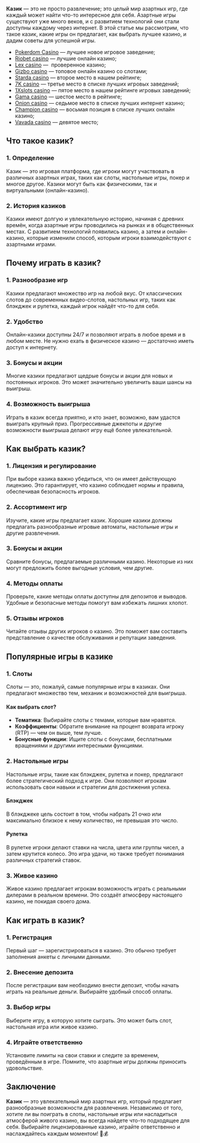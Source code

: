 **Казик** — это не просто развлечение; это целый мир азартных игр, где каждый может найти что-то интересное для себя. Азартные игры существуют уже много веков, и с развитием технологий они стали доступны каждому через интернет. В этой статье мы рассмотрим, что такое казик, какие игры он предлагает, как выбрать лучшее казино, и дадим советы для успешной игры.

* [Pokerdom Casino](https://brandplay.link/FwVc4f) — лучшее новое игровое заведение;
* [Riobet casino](https://brandplay.link/TnjsxFvH) — лучшие онлайн казино;
* [Lex casino](https://brandplay.link/VMqNXPFs) —  проверенное казино;
* [Gizbo casino](https://brandplay.link/rvzLrVLp) — топовое онлайн казино со слотами;
* [Starda casino](https://brandplay.link/HDcDrxLk) — второе место в нашем рейтинге;
* [7K casino](https://brandplay.link/dd46bNgD) — третье место в списке лучших игровых заведений;
* [1Xslots casino](https://brandplay.link/J2ZbqMPZ) — пятое место в нашем рейтинге игровых заведений;
* [Gama casino](https://brandplay.link/RD52jZbL) — шестое место в рейтинге;
* [Onion casino](https://brandplay.link/8LcS6Djb) — седьмое место в списке лучших интернет казино;
* [Champion casino](https://temon-gter.cfd/go/9n8?p56190p303844p3509t17502) — восьмая позиция в списке лучших онлайн казино;
* [Vavada casino](https://vavadapartner.pro/?promo=75590753-cc8b-4c4a-8d71-99b7a2293439-jud\&target=register) — девятое место;



## Что такое казик?

### 1. Определение

Казик — это игровая платформа, где игроки могут участвовать в различных азартных играх, таких как слоты, настольные игры, покер и многое другое. Казики могут быть как физическими, так и виртуальными (онлайн-казино).

### 2. История казиков

Казики имеют долгую и увлекательную историю, начиная с древних времён, когда азартные игры проводились на рынках и в общественных местах. С развитием технологий появились казино, а затем и онлайн-казино, которые изменили способ, которым игроки взаимодействуют с азартными играми.

## Почему играть в казик?

### 1. Разнообразие игр

Казики предлагают множество игр на любой вкус. От классических слотов до современных видео-слотов, настольных игр, таких как блэкджек и рулетка, каждый игрок найдёт что-то для себя.

### 2. Удобство

Онлайн-казики доступны 24/7 и позволяют играть в любое время и в любом месте. Не нужно ехать в физическое казино — достаточно иметь доступ к интернету.

### 3. Бонусы и акции

Многие казики предлагают щедрые бонусы и акции для новых и постоянных игроков. Это может значительно увеличить ваши шансы на выигрыш.

### 4. Возможность выигрыша

Играть в казик всегда приятно, и кто знает, возможно, вам удастся выиграть крупный приз. Прогрессивные джекпоты и другие возможности выигрыша делают игру ещё более увлекательной.

## Как выбрать казик?

### 1. Лицензия и регулирование

При выборе казика важно убедиться, что он имеет действующую лицензию. Это гарантирует, что казино соблюдает нормы и правила, обеспечивая безопасность игроков.

### 2. Ассортимент игр

Изучите, какие игры предлагает казик. Хорошие казики должны предлагать разнообразные игровые автоматы, настольные игры и другие развлечения.

### 3. Бонусы и акции

Сравните бонусы, предлагаемые различными казино. Некоторые из них могут предложить более выгодные условия, чем другие.

### 4. Методы оплаты

Проверьте, какие методы оплаты доступны для депозитов и выводов. Удобные и безопасные методы помогут вам избежать лишних хлопот.

### 5. Отзывы игроков

Читайте отзывы других игроков о казино. Это поможет вам составить представление о качестве обслуживания и репутации заведения.

## Популярные игры в казике

### 1. Слоты

Слоты — это, пожалуй, самые популярные игры в казиках. Они предлагают множество тем, механик и возможностей для выигрыша.

#### Как выбрать слот?

* **Тематика**: Выбирайте слоты с темами, которые вам нравятся.
* **Коэффициенты**: Обратите внимание на процент возврата игроку (RTP) — чем он выше, тем лучше.
* **Бонусные функции**: Ищите слоты с бонусами, бесплатными вращениями и другими интересными функциями.

### 2. Настольные игры

Настольные игры, такие как блэкджек, рулетка и покер, предлагают более стратегический подход к игре. Они позволяют игрокам использовать свои навыки и стратегии для достижения успеха.

#### Блэкджек

В блэкджеке цель состоит в том, чтобы набрать 21 очко или максимально близкое к нему количество, не превышая это число.

#### Рулетка

В рулетке игроки делают ставки на числа, цвета или группы чисел, а затем крутится колесо. Это игра удачи, но также требует понимания различных стратегий ставок.

### 3. Живое казино

Живое казино предлагает игрокам возможность играть с реальными дилерами в реальном времени. Это создаёт атмосферу настоящего казино, не покидая своего дома.

## Как играть в казик?

### 1. Регистрация

Первый шаг — зарегистрироваться в казино. Это обычно требует заполнения анкеты с личными данными.

### 2. Внесение депозита

После регистрации вам необходимо внести депозит, чтобы начать играть на реальные деньги. Выбирайте удобный способ оплаты.

### 3. Выбор игры

Выберите игру, в которую хотите сыграть. Это может быть слот, настольная игра или живое казино.

### 4. Играйте ответственно

Установите лимиты на свои ставки и следите за временем, проведённым в игре. Помните, что азартные игры должны приносить удовольствие.

## Заключение

**Казик** — это увлекательный мир азартных игр, который предлагает разнообразные возможности для развлечения. Независимо от того, хотите ли вы поиграть в слоты, настольные игры или насладиться атмосферой живого казино, вы всегда найдете что-то подходящее для себя. Выбирайте лицензированные казино, играйте ответственно и наслаждайтесь каждым моментом! 🎲💰
